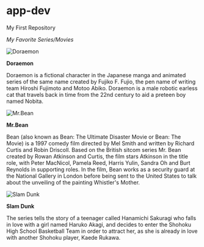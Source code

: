 # app-dev
My First Repository

*My Favorite Series/Movies* 

![Doraemon](https://upload.wikimedia.org/wikipedia/en/b/bd/Doraemon_character.png)

**Doraemon**

Doraemon is a fictional character in the Japanese manga and animated series of the same name created by Fujiko F. Fujio, the pen name of writing team Hiroshi Fujimoto and Motoo Abiko. Doraemon is a male robotic earless cat that travels back in time from the 22nd century to aid a preteen boy named Nobita.

![Mr.Bean](https://www.google.com/url?sa=i&url=https%3A%2F%2Fwww.imdb.com%2Ftitle%2Ftt0096657%2F&psig=AOvVaw3_xzYs3Fd9D_ChryCNXqPD&ust=1671112783481000&source=images&cd=vfe&ved=0CBAQjRxqFwoTCJiVm6Si-fsCFQAAAAAdAAAAABAJ)

**Mr.Bean**

Bean (also known as Bean: The Ultimate Disaster Movie or Bean: The Movie) is a 1997 comedy film directed by Mel Smith and written by Richard Curtis and Robin Driscoll. Based on the British sitcom series Mr. Bean created by Rowan Atkinson and Curtis, the film stars Atkinson in the title role, with Peter MacNicol, Pamela Reed, Harris Yulin, Sandra Oh and Burt Reynolds in supporting roles. In the film, Bean works as a security guard at the National Gallery in London before being sent to the United States to talk about the unveiling of the painting Whistler's Mother.

![Slam Dunk](https://www.google.com/url?sa=i&url=https%3A%2F%2Fwww.pinterest.ph%2Fpin%2F626492998165014650%2F&psig=AOvVaw1L53AzlMBHFVpTjd-2fgWy&ust=1671112938304000&source=images&cd=vfe&ved=0CBAQjRxqFwoTCLiV7u2i-fsCFQAAAAAdAAAAABAJ)

**Slam Dunk**

The series tells the story of a teenager called Hanamichi Sakuragi who falls in love with a girl named Haruko Akagi, and decides to enter the Shohoku High School Basketball Team in order to attract her, as she is already in love with another Shohoku player, Kaede Rukawa.
